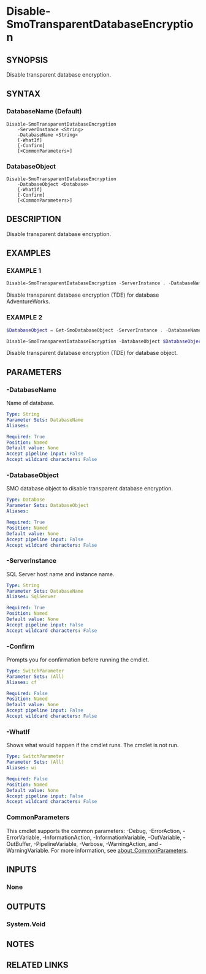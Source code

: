 ﻿---
external help file: SqlServerTools-help.xml
Module Name: SqlServerTools
online version:
schema: 2.0.0
---

# Disable-SmoTransparentDatabaseEncryption

## SYNOPSIS
Disable transparent database encryption.

## SYNTAX

### DatabaseName (Default)
```
Disable-SmoTransparentDatabaseEncryption
	-ServerInstance <String>
	-DatabaseName <String>
	[-WhatIf]
	[-Confirm]
	[<CommonParameters>]
```

### DatabaseObject
```
Disable-SmoTransparentDatabaseEncryption
	-DatabaseObject <Database>
	[-WhatIf]
	[-Confirm]
	[<CommonParameters>]
```

## DESCRIPTION
Disable transparent database encryption.

## EXAMPLES

### EXAMPLE 1
```powershell
Disable-SmoTransparentDatabaseEncryption -ServerInstance . -DatabaseName AdventureWorks
```

Disable transparent database encryption (TDE) for database AdventureWorks.

### EXAMPLE 2
```powershell
$DatabaseObject = Get-SmoDatabaseObject -ServerInstance . -DatabaseName AdventureWorks

Disable-SmoTransparentDatabaseEncryption -DatabaseObject $DatabaseObject
```

Disable transparent database encryption (TDE) for database object.

## PARAMETERS

### -DatabaseName
Name of database.

```yaml
Type: String
Parameter Sets: DatabaseName
Aliases:

Required: True
Position: Named
Default value: None
Accept pipeline input: False
Accept wildcard characters: False
```

### -DatabaseObject
SMO database object to disable transparent database encryption.

```yaml
Type: Database
Parameter Sets: DatabaseObject
Aliases:

Required: True
Position: Named
Default value: None
Accept pipeline input: False
Accept wildcard characters: False
```

### -ServerInstance
SQL Server host name and instance name.

```yaml
Type: String
Parameter Sets: DatabaseName
Aliases: SqlServer

Required: True
Position: Named
Default value: None
Accept pipeline input: False
Accept wildcard characters: False
```

### -Confirm
Prompts you for confirmation before running the cmdlet.

```yaml
Type: SwitchParameter
Parameter Sets: (All)
Aliases: cf

Required: False
Position: Named
Default value: None
Accept pipeline input: False
Accept wildcard characters: False
```

### -WhatIf
Shows what would happen if the cmdlet runs.
The cmdlet is not run.

```yaml
Type: SwitchParameter
Parameter Sets: (All)
Aliases: wi

Required: False
Position: Named
Default value: None
Accept pipeline input: False
Accept wildcard characters: False
```

### CommonParameters
This cmdlet supports the common parameters: -Debug, -ErrorAction, -ErrorVariable, -InformationAction, -InformationVariable, -OutVariable, -OutBuffer, -PipelineVariable, -Verbose, -WarningAction, and -WarningVariable. For more information, see [about_CommonParameters](http://go.microsoft.com/fwlink/?LinkID=113216).

## INPUTS

### None

## OUTPUTS

### System.Void

## NOTES

## RELATED LINKS
